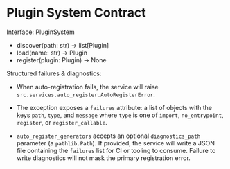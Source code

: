 # Plugin System Contract

Interface: PluginSystem

- discover(path: str) -> list[Plugin]
- load(name: str) -> Plugin
- register(plugin: Plugin) -> None

Structured failures & diagnostics:

- When auto-registration fails, the service will raise
	`src.services.auto_register.AutoRegisterError`.

- The exception exposes a `failures` attribute: a list of objects with the
	keys `path`, `type`, and `message` where `type` is one of
	`import`, `no_entrypoint`, `register`, or `register_callable`.

- `auto_register_generators` accepts an optional `diagnostics_path` parameter
	(a `pathlib.Path`). If provided, the service will write a JSON file
	containing the `failures` list for CI or tooling to consume. Failure to
	write diagnostics will not mask the primary registration error.

